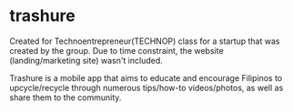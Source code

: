 # trashure
Created for Technoentrepreneur(TECHNOP) class for a startup that was created by the group. Due to time constraint, the website (landing/marketing site) wasn't included. 

Trashure is a mobile app that aims to educate and encourage Filipinos to upcycle/recycle through numerous tips/how-to videos/photos, as well as share them to the community. 
